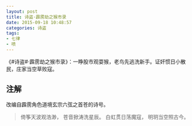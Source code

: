 ```yaml
---
layout: post
title: 诗盗·霹雳劫之猴市录
date: 2015-09-18 10:48:57
categories: 诗盗
tags:
- 七律
- 喷
---
```

《#诗盗#·霹雳劫之猴市录》：一睁股市观耍猴，老鸟先逃洗新手。证奸惯日小散民，庄家当空草败寇。

## 注解

改编自霹雳角色道境玄宗六弦之首苍的诗号。

> 倚筝天波观浩渺，
> 苍音掀涛洗星辰。
> 白虹贯日荡魔寇，
> 明玥当空照古今。
